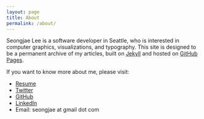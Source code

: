 ```yaml
---
layout: page
title: About
permalink: /about/
---
```


Seongjae Lee is a software developer in Seattle, who is interested in computer graphics, visualizations, and typography. This site is designed to be a permanent archive of my articles, built on [Jekyll][1] and hosted on [GitHub Pages][2].

[1]: http://jekyllrb.com/
[2]: https://pages.github.com/

If you want to know more about me, please visit:

- [Resume](http://bluebrown.net/)
- [Twitter](http://twitter.com/seongjaelee)
- [GitHub](https://github.com/seongjaelee)
- [LinkedIn](https://www.linkedin.com/in/seongjae-lee-23028359)
- Email: seongjae at gmail dot com
